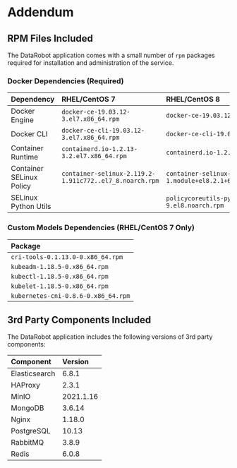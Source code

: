 # Addendum

## RPM Files Included

The DataRobot application comes with a small number of `rpm` packages required for installation and administration of the service.


### Docker Dependencies (Required)

| Dependency | RHEL/CentOS 7 | RHEL/CentOS 8 |
|:-----------|:----------------|:----------------|
| Docker Engine  | `docker-ce-19.03.12-3.el7.x86_64.rpm` |  `docker-ce-19.03.12-3.el7.x86_64.rpm` |
| Docker CLI  | `docker-ce-cli-19.03.12-3.el7.x86_64.rpm` | `docker-ce-cli-19.03.12-3.el7.x86_64.rpm` |
| Container Runtime  | `containerd.io-1.2.13-3.2.el7.x86_64.rpm` | `containerd.io-1.2.13-3.2.el7.x86_64.rpm` |
| Container SELinux Policy  | `container-selinux-2.119.2-1.911c772..el7_8.noarch.rpm` | `container-selinux-2.135.0-1.module+el8.2.1+6849+893e4f4a.noarch.rpm` |
| SELinux Python Utils  | | `policycoreutils-python-utils-2.9-9.el8.noarch.rpm` |


### Custom Models Dependencies (RHEL/CentOS 7 Only)

| Package |
|:--------|
| `cri-tools-0.1.13.0-0.x86_64.rpm` |
| `kubeadm-1.18.5-0.x86_64.rpm` |
| `kubectl-1.18.5-0.x86_64.rpm` |
| `kubelet-1.18.5-0.x86_64.rpm` |
| `kubernetes-cni-0.8.6-0.x86_64.rpm` |


## 3rd Party Components Included

The DataRobot application includes the following versions of 3rd party components:

| Component          | Version   |
|:-------------------|:----------|
| Elasticsearch      | 6.8.1     |
| HAProxy            | 2.3.1     |
| MinIO              | 2021.1.16 |
| MongoDB            | 3.6.14    |
| Nginx              | 1.18.0    |
| PostgreSQL         | 10.13     |
| RabbitMQ           | 3.8.9     |
| Redis              | 6.0.8     |
